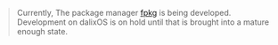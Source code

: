 > Currently, The package manager [fpkg](https://github.com/FigSystems/fpkg.git) is being developed. Development on dalixOS is on hold until that is brought into a mature enough state.
